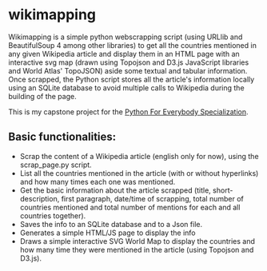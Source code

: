 # wikimapping
Wikimapping is a simple python webscrapping script (using URLlib and BeautifulSoup 4 among other libraries) to get all the countries mentioned in any given Wikipedia article and display them in an HTML page with an interactive svg map (drawn using Topojson and D3.js JavaScript libraries and World Atlas' TopoJSON) aside some textual and tabular information. 
Once scrapped, the Python script stores all the article's information locally using an SQLite database to avoid multiple calls to Wikipedia during the building of the page.

This is my capstone project for the [Python For Everybody Specialization](https://www.coursera.org/specializations/python).

## Basic functionalities:
- Scrap the content of a Wikipedia article (english only for now), using the scrap_page.py script.
- List all the countries mentioned in the article (with or without hyperlinks) and how many times each one was mentioned.
- Get the basic information about the article scrapped (title, short-description, first paragraph, date/time of scrapping, total number of countries mentioned and total number of mentions for each and all countries together).
- Saves the info to an SQLite database and to a Json file.
- Generates a simple HTML/JS page to display the info
- Draws a simple interactive SVG World Map to display the countries and how many time they were mentioned in the article (using Topojson and D3.js).
